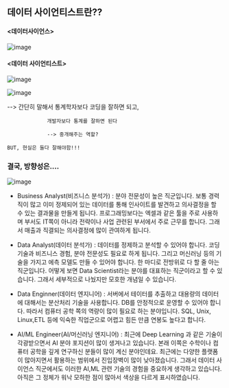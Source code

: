 
## 데이터 사이언티스트란??

#### <데이터사이언스>
![image](https://user-images.githubusercontent.com/47058441/64482086-8f38d480-d225-11e9-8d73-7c75a6721e0f.png)


#### <데이터 사이언티스트>

![image](https://user-images.githubusercontent.com/47058441/64482095-d1faac80-d225-11e9-937a-390de62d16e3.png)

![image](https://user-images.githubusercontent.com/47058441/64482110-f787b600-d225-11e9-8923-9fda52e75d90.png)

--> 간단히 말해서 통계학자보다 코딩을 잘하면 되고, 

                 개발자보다 통계를 잘하면 된다
                 
                 --> 중개해주는 역할?
                 
    BUT, 현실은 둘다 잘해야함!!!
    
### 결국, 방향성은....

![image](https://user-images.githubusercontent.com/47058441/64482119-4afa0400-d226-11e9-8339-7b4e6ccbf7d5.png)



* Business Analyst(비즈니스 분석가) : 분야 전문성이 높은 직군입니다. 보통 경력직이 많고 이미 정제되어 있는 데이터를 통해 인사이트를 발견하고 의사결정을 할 수 있는 결과물을 만들게 됩니다. 프로그래밍보다는 엑셀과 같은 툴을 주로 사용하며 부서도 IT쪽이 아니라 전략이나 사업 관련된 부서에서 주로 근무를 합니다. 그래서 매출과 직결되는 의사결정에 많이 관여하게 됩니다.

* Data Analyst(데이터 분석가) : 데이터를 정제하고 분석할 수 있어야 합니다. 코딩 기술과 비즈니스 경험, 분야 전문성도 필요로 하게 됩니다. 그리고 머신러닝 등의 기술을 가지고 에측 모델도 만들 수 있어야 합니다. 한 마디로 전방위로 다 할 줄 아는 직군입니다. 어떻게 보면 Data Scientist라는 분야를 대표하는 직군이라고 할 수 있습니다. 그래서 세부적으로 나눴지만 모호한 개념일 수 있습니다.

* Data Enginner(데이터 엔지니어) : 서버에서 테이터를 추출하고 대용량의 데이터에 대해서는 분산처리 기술을 사용합니다. DB를 안정적으로 운영할 수 있어야 합니다. 따라서 컴퓨터 공학 쪽의 역량이 많이 필요로 하는 분야입니다. SQL, Unix, Linux,ETL 등에 익숙한 직업군으로 어렵고 힘든 만큼 연봉도 높다고 합니다.

* AI/ML Engineer(AI/머신러닝 엔지니어) : 최근에 Deep Learning 과 같은 기술이 각광받으면서 AI 분야 포지션이 많이 생겨나고 있습니다. 본래 이쪽은 수학이나 컴퓨터 공학을 깊게 연구하신 분들이 많이 계신 분야인데요. 최근에는 다양한 플랫폼이 많아지면서 활용하는 범위에서 진입장벽이 많이 낮아졌습니다. 그래서 데이터 사이언스 직군에서도 이러한 AI,ML 관련 기술의 경험을 중요하게 생각하고 있습니다. 아직은 그 정체가 워낙 모하한 점이 많아서 색상을 다르게 표시하였습니다.
